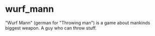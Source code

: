 # wurf_mann
"Wurf Mann" (german for "Throwing man") is a game about mankinds biggest weapon. A guy who can throw stuff.
